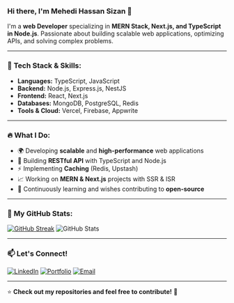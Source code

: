 ### Hi there, I'm Mehedi Hassan Sizan 👋

I'm a **web Developer** specializing in **MERN Stack, Next.js, and TypeScript in Node.js**. Passionate about building scalable web applications, optimizing APIs, and solving complex problems.

---

### 🚀 **Tech Stack & Skills:**

- **Languages:** TypeScript, JavaScript
- **Backend:** Node.js, Express.js, NestJS
- **Frontend:** React, Next.js
- **Databases:** MongoDB, PostgreSQL, Redis
- **Tools & Cloud:** Vercel, Firebase, Appwrite

---

### 🔥 **What I Do:**

- 🌍 Developing **scalable** and **high-performance** web applications
- 🚀 Building **RESTful API** with TypeScript and Node.js
- ⚡ Implementing **Caching** (Redis, Upstash)
- 📈 Working on **MERN & Next.js** projects with SSR & ISR
- 🎯 Continuously learning and wishes contributing to **open-source**

---

### 📌 **My GitHub Stats:**

[![GitHub Streak](https://streak-stats.demolab.com?user=mehedihassansizan&theme=dark&date_format=M%20j%5B%2C%20Y%5D&mode=weekly&hide_total_contributions=true&hide_current_streak=true&hide_longest_streak=true)](https://git.io/streak-stats)
![GitHub Stats](https://github-readme-stats.vercel.app/api?mehedihassansizan&show_icons=true&theme=react&hide_border=true)

---

### 📫 **Let's Connect!**

[![LinkedIn](https://img.shields.io/badge/LinkedIn-blue?style=for-the-badge&logo=linkedin)](https://www.linkedin.com/in/mehedi-hasan-sizan/)
[![Portfolio](https://img.shields.io/badge/Portfolio-%23000000.svg?style=for-the-badge&logo=vercel)]()
[![Email](https://img.shields.io/badge/Email-D14836?style=for-the-badge&logo=gmail)](mailto:mahadihassn21777@gmail.com)

---

⭐ **Check out my repositories and feel free to contribute!** 🚀

